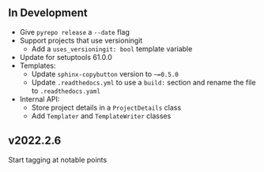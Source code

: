 In Development
--------------
- Give `pyrepo release` a `--date` flag
- Support projects that use versioningit
    - Add a `uses_versioningit: bool` template variable
- Update for setuptools 61.0.0
- Templates:
    - Update `sphinx-copybutton` version to `~=0.5.0`
    - Update `.readthedocs.yml` to use a `build:` section and rename the file
      to `.readthedocs.yaml`
- Internal API:
    - Store project details in a `ProjectDetails` class
    - Add `Templater` and `TemplateWriter` classes

v2022.2.6
---------
Start tagging at notable points

